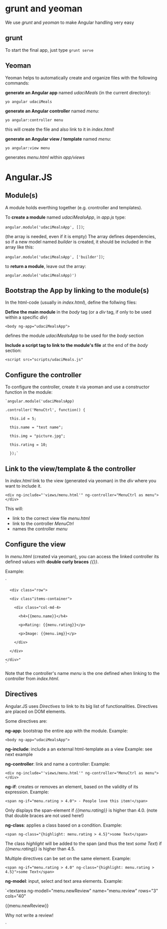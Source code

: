 # grunt and yeoman
We use _grunt_ and _yeoman_ to make Angular handling very easy

## grunt
To start the final app, just type `grunt serve`

## Yeoman
Yeoman helps to automatically create and organize files with the following commands:

  **generate an Angular app** named _udaciMeals_ (in the current directory):

  `yo angular udaciMeals`

  **generate an Angular controller** named _menu_:

  `yo angular:controller menu`

  this will create the file and also link to it in _index.html_!

  **generate an Angular view / template** named _menu_:

  `yo angular:view menu`

  generates _menu.html_ within _app/views_

# Angular.JS

## Module(s)
A module holds everthing together (e.g. crontroller and templates).

To **create a module** named _udaciMealsApp_, in _app.js_ type:

`angular.module('udaciMealsApp', [])`;

(the array is needed, even if it is empty)
The array defines dependencies, so if a new model named _builder_ is created, it should be included in the array like this:

`angular.module('udaciMealsApp', ['builder'])`;


to **return a module**, leave out the array:

 `angular.module('udaciMealsApp)')`

## Bootstrap the App by linking to the module(s)
In the html-code (usually in _index.html_), define the follwing files:

**Define the main module** in the _body_ tag (or a _div_ tag, if only to be used within a specific _div_)

`<body ng-app="udaciMealsApp">`

defines the module _udaciMealsApp_ to be used for the _body_ section

**Include a script tag to link to the module's file** at the end of the _body_ section:

`<script src="scripts/udaciMeals.js"`

## Configure the controller
To configure the controller, create it via yeoman and use a constructor function in the module:

    `angular.module('udaciMealsApp)

    .controller('MenuCtrl', function() {

      this.id = 5;

      this.name = "test name";

      this.img = "picture.jpg";

      this.rating = 10;

      });`

## Link to the view/template & the controller
In _index.html_ link to the view (generated via yeoman) in the _div_ where you want to include it.

`<div ng-include="'views/menu.html'" ng-controller="MenuCtrl as menu"></div>`

This will:
- link to the correct view file _menu.html_
- link to the controller _MenuCtrl_
- names the controller _menu_

## Configure the view
In _menu.html_ (created via yeoman), you can access the linked controller its defined values with **double curly braces** _{{}}_.

Example:

`   

      <div class="row">

      <div class"items-container">

        <div class="col-md-4>

          <h4>{{menu.name}}</h4>

          <p>Rating: {{menu.rating}}</p>

          <p>Image: {{menu.img}}</p>

        </div>

      </div>

    </div>"
    `

Note that the controller's name _menu_ is the one defined when linking to the controller from _index.html_.

## Directives
Angular.JS uses _Directives_ to link to its big list of functionalities. Directives are placed on DOM elements.

Some directives are:

**ng-app**: bootstrap the entire app with the module.
Example:

`<body ng-app="udaciMealsApp">`

**ng-include**: include a an external html-template as a view
Example: see next example

**ng-controller**: link and name a controller:
Example:

`<div ng-include="'views/menu.html'" ng-controller="MenuCtrl as menu"></div>`

**ng-if**: creates or removes an element, based on the validity of its expression. Example:

`<span ng-if="menu.rating > 4.0"> - People love this item!</span>`

Only displays the span-element if _{{menu.rating}}_ is higher than 4.0. (note that double braces are not used here!)

**ng-class**: applies a class based on a condition. Example:

`<span ng-class="{highlight: menu.rating > 4.5}">some Text</span>`

The class _highlight_ will be added to the span (and thus the text _some Text_) if _{{menu.rating}}_ is higher than 4.5.

Multiple directives can be set on the same element. Example:

`<span ng-if="menu.rating > 4.0" ng-class="{highlight: menu.rating > 4.5}">some Text</span>`

**ng-model**: input, select and text area elements. Example:

`<textarea ng-modell="menu.newReview" name="menu.review" rows="3" cols="40"</textarea>

<p>

  {{menu.newReview}}

  <span ng-if="!menu.newReview">Why not write a review!</span>

</p>`
